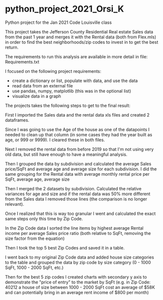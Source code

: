 # python_project_2021_Orsi_K
Python project for the Jan 2021 Code Louisville class

This project takes the Jefferson County Residential Real estate Sales data from the past 1 year and merges it with the Rental data (both from Flex.mls)
in order to find the best neighborhoods/zip codes to invest in to get the best return.

The requirements to run this analysis are available in more detail in file: Requirements.txt

I focused on the following project requirements:

- create a dictionary or list, populate with data, and use the data
- read data from an external file
- use pandas, numpy, matplotlib (this was in the optional list)
- visualize data in a graph

The projects takes the following steps to get to the final result:

First I imported the Sales data and the rental data xls files and created 2 dataframes.

Since I was going to use the Age of the house as one of the datapoints I needed to clean up that column (in some cases they had the year built as age, or 999 or 9999). I cleared these in both files.

Next I removed the rental data from before 2019 so that I'm not using very old data, but still have enough to have a meaningful analysis.

Then I grouped the data by subdivision and calculated the average Sales price/SqFt and average age and average size for each subdivision. I did the same grouping for the Rental data with average monthly rental price per SqFt, average age, average size

Then I merged the 2 datasets by subdivision.
Calculated the relative variances for age and size and if the rental data was 50% more different from the Sales data I removed those lines (the comparison is no longer relevant).

Once I realized that this is way too granular I went and calculated the exact same steps only this time by Zip Code.

In the Zip Code data I sorted the line items by highest average Rental income per average Sales price ratio (both relative to SqFt, removing the size factor from the equation)

Then I took the top 5 best Zip Codes and saved it in a table.

I went back to my original Zip Code data and added house size categories to the table and grouped the data by zip code by size category (0 - 1000 SqFt, 1000 - 2000 SqFt, etc.)

Then for the best 5 zip codes I created charts with secondary y axis to demonstrate the "price of entry" to the market by SqFt (e.g. in Zip Code: 40212 a house of size between 1000 - 2000 SqFt cost an average of $58K and can potentially bring in an average rent income of $800 per month)
